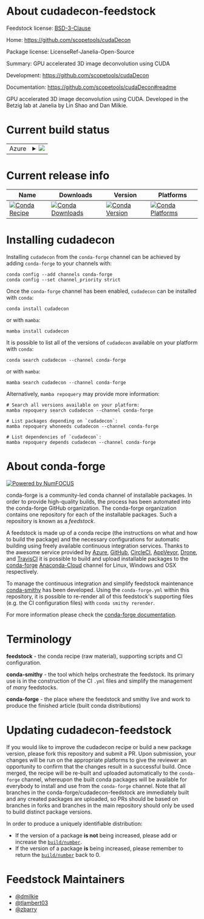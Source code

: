About cudadecon-feedstock
=========================

Feedstock license: [BSD-3-Clause](https://github.com/conda-forge/cudadecon-feedstock/blob/main/LICENSE.txt)

Home: https://github.com/scopetools/cudaDecon

Package license: LicenseRef-Janelia-Open-Source

Summary: GPU accelerated 3D image deconvolution using CUDA

Development: https://github.com/scopetools/cudaDecon

Documentation: https://github.com/scopetools/cudaDecon#readme

GPU accelerated 3D image deconvolution using CUDA.
Developed in the Betzig lab at Janelia by Lin Shao and Dan Milkie.


Current build status
====================


<table>
    
  <tr>
    <td>Azure</td>
    <td>
      <details>
        <summary>
          <a href="https://dev.azure.com/conda-forge/feedstock-builds/_build/latest?definitionId=12848&branchName=main">
            <img src="https://dev.azure.com/conda-forge/feedstock-builds/_apis/build/status/cudadecon-feedstock?branchName=main">
          </a>
        </summary>
        <table>
          <thead><tr><th>Variant</th><th>Status</th></tr></thead>
          <tbody><tr>
              <td>linux_64_c_compiler_version10cuda_compilernvcccuda_compiler_version11.1cxx_compiler_version10</td>
              <td>
                <a href="https://dev.azure.com/conda-forge/feedstock-builds/_build/latest?definitionId=12848&branchName=main">
                  <img src="https://dev.azure.com/conda-forge/feedstock-builds/_apis/build/status/cudadecon-feedstock?branchName=main&jobName=linux&configuration=linux%20linux_64_c_compiler_version10cuda_compilernvcccuda_compiler_version11.1cxx_compiler_version10" alt="variant">
                </a>
              </td>
            </tr><tr>
              <td>linux_64_c_compiler_version10cuda_compilernvcccuda_compiler_version11.2cxx_compiler_version10</td>
              <td>
                <a href="https://dev.azure.com/conda-forge/feedstock-builds/_build/latest?definitionId=12848&branchName=main">
                  <img src="https://dev.azure.com/conda-forge/feedstock-builds/_apis/build/status/cudadecon-feedstock?branchName=main&jobName=linux&configuration=linux%20linux_64_c_compiler_version10cuda_compilernvcccuda_compiler_version11.2cxx_compiler_version10" alt="variant">
                </a>
              </td>
            </tr><tr>
              <td>linux_64_c_compiler_version12cuda_compilercuda-nvcccuda_compiler_version12.0cxx_compiler_version12</td>
              <td>
                <a href="https://dev.azure.com/conda-forge/feedstock-builds/_build/latest?definitionId=12848&branchName=main">
                  <img src="https://dev.azure.com/conda-forge/feedstock-builds/_apis/build/status/cudadecon-feedstock?branchName=main&jobName=linux&configuration=linux%20linux_64_c_compiler_version12cuda_compilercuda-nvcccuda_compiler_version12.0cxx_compiler_version12" alt="variant">
                </a>
              </td>
            </tr><tr>
              <td>linux_64_c_compiler_version7cuda_compilernvcccuda_compiler_version10.2cxx_compiler_version7</td>
              <td>
                <a href="https://dev.azure.com/conda-forge/feedstock-builds/_build/latest?definitionId=12848&branchName=main">
                  <img src="https://dev.azure.com/conda-forge/feedstock-builds/_apis/build/status/cudadecon-feedstock?branchName=main&jobName=linux&configuration=linux%20linux_64_c_compiler_version7cuda_compilernvcccuda_compiler_version10.2cxx_compiler_version7" alt="variant">
                </a>
              </td>
            </tr><tr>
              <td>linux_64_c_compiler_version9cuda_compilernvcccuda_compiler_version11.0cxx_compiler_version9</td>
              <td>
                <a href="https://dev.azure.com/conda-forge/feedstock-builds/_build/latest?definitionId=12848&branchName=main">
                  <img src="https://dev.azure.com/conda-forge/feedstock-builds/_apis/build/status/cudadecon-feedstock?branchName=main&jobName=linux&configuration=linux%20linux_64_c_compiler_version9cuda_compilernvcccuda_compiler_version11.0cxx_compiler_version9" alt="variant">
                </a>
              </td>
            </tr><tr>
              <td>win_64_cuda_compilernvcccuda_compiler_version10.2</td>
              <td>
                <a href="https://dev.azure.com/conda-forge/feedstock-builds/_build/latest?definitionId=12848&branchName=main">
                  <img src="https://dev.azure.com/conda-forge/feedstock-builds/_apis/build/status/cudadecon-feedstock?branchName=main&jobName=win&configuration=win%20win_64_cuda_compilernvcccuda_compiler_version10.2" alt="variant">
                </a>
              </td>
            </tr><tr>
              <td>win_64_cuda_compilernvcccuda_compiler_version11.0</td>
              <td>
                <a href="https://dev.azure.com/conda-forge/feedstock-builds/_build/latest?definitionId=12848&branchName=main">
                  <img src="https://dev.azure.com/conda-forge/feedstock-builds/_apis/build/status/cudadecon-feedstock?branchName=main&jobName=win&configuration=win%20win_64_cuda_compilernvcccuda_compiler_version11.0" alt="variant">
                </a>
              </td>
            </tr><tr>
              <td>win_64_cuda_compilernvcccuda_compiler_version11.1</td>
              <td>
                <a href="https://dev.azure.com/conda-forge/feedstock-builds/_build/latest?definitionId=12848&branchName=main">
                  <img src="https://dev.azure.com/conda-forge/feedstock-builds/_apis/build/status/cudadecon-feedstock?branchName=main&jobName=win&configuration=win%20win_64_cuda_compilernvcccuda_compiler_version11.1" alt="variant">
                </a>
              </td>
            </tr><tr>
              <td>win_64_cuda_compilernvcccuda_compiler_version11.2</td>
              <td>
                <a href="https://dev.azure.com/conda-forge/feedstock-builds/_build/latest?definitionId=12848&branchName=main">
                  <img src="https://dev.azure.com/conda-forge/feedstock-builds/_apis/build/status/cudadecon-feedstock?branchName=main&jobName=win&configuration=win%20win_64_cuda_compilernvcccuda_compiler_version11.2" alt="variant">
                </a>
              </td>
            </tr>
          </tbody>
        </table>
      </details>
    </td>
  </tr>
</table>

Current release info
====================

| Name | Downloads | Version | Platforms |
| --- | --- | --- | --- |
| [![Conda Recipe](https://img.shields.io/badge/recipe-cudadecon-green.svg)](https://anaconda.org/conda-forge/cudadecon) | [![Conda Downloads](https://img.shields.io/conda/dn/conda-forge/cudadecon.svg)](https://anaconda.org/conda-forge/cudadecon) | [![Conda Version](https://img.shields.io/conda/vn/conda-forge/cudadecon.svg)](https://anaconda.org/conda-forge/cudadecon) | [![Conda Platforms](https://img.shields.io/conda/pn/conda-forge/cudadecon.svg)](https://anaconda.org/conda-forge/cudadecon) |

Installing cudadecon
====================

Installing `cudadecon` from the `conda-forge` channel can be achieved by adding `conda-forge` to your channels with:

```
conda config --add channels conda-forge
conda config --set channel_priority strict
```

Once the `conda-forge` channel has been enabled, `cudadecon` can be installed with `conda`:

```
conda install cudadecon
```

or with `mamba`:

```
mamba install cudadecon
```

It is possible to list all of the versions of `cudadecon` available on your platform with `conda`:

```
conda search cudadecon --channel conda-forge
```

or with `mamba`:

```
mamba search cudadecon --channel conda-forge
```

Alternatively, `mamba repoquery` may provide more information:

```
# Search all versions available on your platform:
mamba repoquery search cudadecon --channel conda-forge

# List packages depending on `cudadecon`:
mamba repoquery whoneeds cudadecon --channel conda-forge

# List dependencies of `cudadecon`:
mamba repoquery depends cudadecon --channel conda-forge
```


About conda-forge
=================

[![Powered by
NumFOCUS](https://img.shields.io/badge/powered%20by-NumFOCUS-orange.svg?style=flat&colorA=E1523D&colorB=007D8A)](https://numfocus.org)

conda-forge is a community-led conda channel of installable packages.
In order to provide high-quality builds, the process has been automated into the
conda-forge GitHub organization. The conda-forge organization contains one repository
for each of the installable packages. Such a repository is known as a *feedstock*.

A feedstock is made up of a conda recipe (the instructions on what and how to build
the package) and the necessary configurations for automatic building using freely
available continuous integration services. Thanks to the awesome service provided by
[Azure](https://azure.microsoft.com/en-us/services/devops/), [GitHub](https://github.com/),
[CircleCI](https://circleci.com/), [AppVeyor](https://www.appveyor.com/),
[Drone](https://cloud.drone.io/welcome), and [TravisCI](https://travis-ci.com/)
it is possible to build and upload installable packages to the
[conda-forge](https://anaconda.org/conda-forge) [Anaconda-Cloud](https://anaconda.org/)
channel for Linux, Windows and OSX respectively.

To manage the continuous integration and simplify feedstock maintenance
[conda-smithy](https://github.com/conda-forge/conda-smithy) has been developed.
Using the ``conda-forge.yml`` within this repository, it is possible to re-render all of
this feedstock's supporting files (e.g. the CI configuration files) with ``conda smithy rerender``.

For more information please check the [conda-forge documentation](https://conda-forge.org/docs/).

Terminology
===========

**feedstock** - the conda recipe (raw material), supporting scripts and CI configuration.

**conda-smithy** - the tool which helps orchestrate the feedstock.
                   Its primary use is in the construction of the CI ``.yml`` files
                   and simplify the management of *many* feedstocks.

**conda-forge** - the place where the feedstock and smithy live and work to
                  produce the finished article (built conda distributions)


Updating cudadecon-feedstock
============================

If you would like to improve the cudadecon recipe or build a new
package version, please fork this repository and submit a PR. Upon submission,
your changes will be run on the appropriate platforms to give the reviewer an
opportunity to confirm that the changes result in a successful build. Once
merged, the recipe will be re-built and uploaded automatically to the
`conda-forge` channel, whereupon the built conda packages will be available for
everybody to install and use from the `conda-forge` channel.
Note that all branches in the conda-forge/cudadecon-feedstock are
immediately built and any created packages are uploaded, so PRs should be based
on branches in forks and branches in the main repository should only be used to
build distinct package versions.

In order to produce a uniquely identifiable distribution:
 * If the version of a package **is not** being increased, please add or increase
   the [``build/number``](https://docs.conda.io/projects/conda-build/en/latest/resources/define-metadata.html#build-number-and-string).
 * If the version of a package **is** being increased, please remember to return
   the [``build/number``](https://docs.conda.io/projects/conda-build/en/latest/resources/define-metadata.html#build-number-and-string)
   back to 0.

Feedstock Maintainers
=====================

* [@dmilkie](https://github.com/dmilkie/)
* [@tlambert03](https://github.com/tlambert03/)
* [@zbarry](https://github.com/zbarry/)

